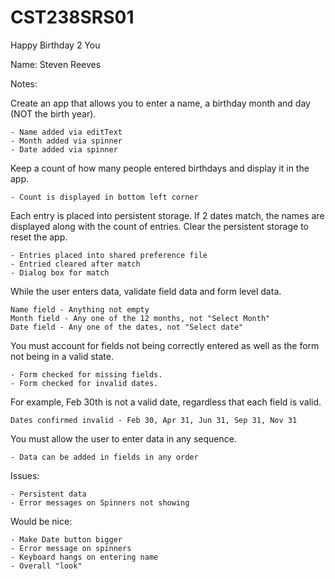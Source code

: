 # CST238SRS01
Happy Birthday 2 You

Name: Steven Reeves

Notes: 

Create an app that allows you to enter a name, a birthday month and day (NOT the birth year).

	- Name added via editText
	- Month added via spinner
	- Date added via spinner 

Keep a count of how many people entered birthdays and display it in the app.

	- Count is displayed in bottom left corner
	
Each entry is placed into persistent storage. If 2 dates match, the names are displayed along with the count of entries. Clear the persistent storage to reset the app.

	- Entries placed into shared preference file
	- Entried cleared after match
	- Dialog box for match 

While the user enters data, validate field data and form level data.

	Name field - Anything not empty
	Month field - Any one of the 12 months, not "Select Month"
	Date field - Any one of the dates, not "Select date"

You must account for fields not being correctly entered as well as the form not being in a valid state.

	- Form checked for missing fields.
	- Form checked for invalid dates. 
	

For example, Feb 30th is not a valid date, regardless that each field is valid.

	Dates confirmed invalid - Feb 30, Apr 31, Jun 31, Sep 31, Nov 31 

You must allow the user to enter data in any sequence.

	- Data can be added in fields in any order

Issues:

	- Persistent data 
	- Error messages on Spinners not showing

Would be nice:

	- Make Date button bigger 
	- Error message on spinners
	- Keyboard hangs on entering name 
	- Overall "look"